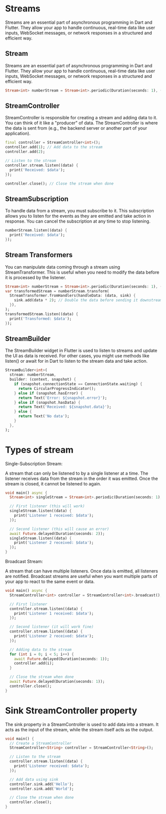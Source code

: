 # Streams

Streams are an essential part of asynchronous programming in Dart and Flutter. They allow your app to handle continuous, real-time data like user inputs, WebSocket messages, or network responses in a structured and efficient way.

## Stream

Streams are an essential part of asynchronous programming in Dart and Flutter. They allow your app to handle continuous, real-time data like user inputs, WebSocket messages, or network responses in a structured and efficient way.

```dart
Stream<int> numberStream = Stream<int>.periodic(Duration(seconds: 1), (count) => count);
```

## StreamController

StreamController is responsible for creating a stream and adding data to it. You can think of it like a "producer" of data. The StreamController is where the data is sent from (e.g., the backend server or another part of your application).

```dart
final controller = StreamController<int>();
controller.add(1); // Add data to the stream
controller.add(2);

// Listen to the stream
controller.stream.listen((data) {
  print('Received: $data');
});

controller.close(); // Close the stream when done
```

## StreamSubscription

To handle data from a stream, you must subscribe to it. This subscription allows you to listen for the events as they are emitted and take action in response. You can cancel the subscription at any time to stop listening.

```dart
numberStream.listen((data) {
  print('Received: $data');
});
```

## Stream Transformers


You can manipulate data coming through a stream using StreamTransformer. This is useful when you need to modify the data before it is processed by the listener.


```dart
Stream<int> numberStream = Stream<int>.periodic(Duration(seconds: 1), (count) => count);
var transformedStream = numberStream.transform(
  StreamTransformer.fromHandlers(handleData: (data, sink) {
    sink.add(data * 2); // Double the data before sending it downstream
  }),
);
transformedStream.listen((data) {
  print('Transformed: $data');
});
```


## StreamBuilder

The StreamBuilder widget in Flutter is used to listen to streams and update the UI as data is received. For other cases, you might use methods like listen() or await for in Dart to listen to the stream data and take action.

```dart
StreamBuilder<int>(
  stream: numberStream,
  builder: (context, snapshot) {
    if (snapshot.connectionState == ConnectionState.waiting) {
      return CircularProgressIndicator();
    } else if (snapshot.hasError) {
      return Text('Error: ${snapshot.error}');
    } else if (snapshot.hasData) {
      return Text('Received: ${snapshot.data}');
    } else {
      return Text('No data');
    }
  },
);
```

# Types of stream

Single-Subscription Stream:

A stream that can only be listened to by a single listener at a time. The listener receives data from the stream in the order it was emitted. Once the stream is closed, it cannot be listened to again.

```dart
void main() async {
  Stream<int> singleStream = Stream<int>.periodic(Duration(seconds: 1), (count) => count).take(5);

  // First listener (this will work)
  singleStream.listen((data) {
    print('Listener 1 received: $data');
  });

  // Second listener (this will cause an error)
  await Future.delayed(Duration(seconds: 2));
  singleStream.listen((data) {
    print('Listener 2 received: $data');
  });
}
```

Broadcast Stream:

A stream that can have multiple listeners. Once data is emitted, all listeners are notified. Broadcast streams are useful when you want multiple parts of your app to react to the same event or data.

```dart
void main() async {
  StreamController<int> controller = StreamController<int>.broadcast();

  // First listener
  controller.stream.listen((data) {
    print('Listener 1 received: $data');
  });

  // Second listener (it will work fine)
  controller.stream.listen((data) {
    print('Listener 2 received: $data');
  });

  // Adding data to the stream
  for (int i = 0; i < 5; i++) {
    await Future.delayed(Duration(seconds: 1));
    controller.add(i);
  }

  // Close the stream when done
  await Future.delayed(Duration(seconds: 1));
  controller.close();
}
```

# Sink StreamController property

The sink property in a StreamController is used to add data into a stream. It acts as the input of the stream, while the stream itself acts as the output.

```dart
void main() {
  // Create a StreamController
  StreamController<String> controller = StreamController<String>();

  // Listen to the stream
  controller.stream.listen((data) {
    print('Listener received: $data');
  });

  // Add data using sink
  controller.sink.add('Hello');
  controller.sink.add('World');

  // Close the stream when done
  controller.close();
}
```